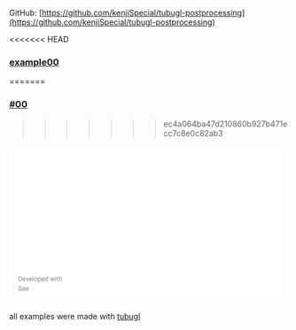 
GitHub: [https://github.com/kenjiSpecial/tubugl-postprocessing](https://github.com/kenjiSpecial/tubugl-postprocessing)

<<<<<<< HEAD
### [example00](./app00/index.html)
=======
### [#00](./example00/index.html)
>>>>>>> ec4a064ba47d210860b927b471ecc7c8e0c82ab3

[![](./example00/thumbnail.png)](./example00/index.html)

all examples were made with [tubugl](https://github.com/kenjiSpecial/tubugl)
